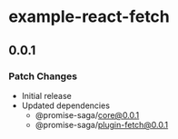 # example-react-fetch

## 0.0.1

### Patch Changes

- Initial release
- Updated dependencies
  - @promise-saga/core@0.0.1
  - @promise-saga/plugin-fetch@0.0.1
